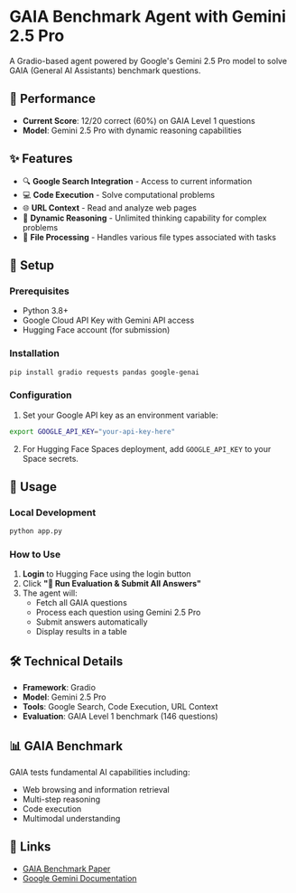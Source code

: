 # GAIA Benchmark Agent with Gemini 2.5 Pro

A Gradio-based agent powered by Google's Gemini 2.5 Pro model to solve GAIA (General AI Assistants) benchmark questions.

## 🎯 Performance
- **Current Score**: 12/20 correct (60%) on GAIA Level 1 questions
- **Model**: Gemini 2.5 Pro with dynamic reasoning capabilities

## ✨ Features
- 🔍 **Google Search Integration** - Access to current information
- 💻 **Code Execution** - Solve computational problems
- 🌐 **URL Context** - Read and analyze web pages
- 🧠 **Dynamic Reasoning** - Unlimited thinking capability for complex problems
- 📁 **File Processing** - Handles various file types associated with tasks

## 🚀 Setup

### Prerequisites
- Python 3.8+
- Google Cloud API Key with Gemini API access
- Hugging Face account (for submission)

### Installation
```bash
pip install gradio requests pandas google-genai
```

### Configuration
1. Set your Google API key as an environment variable:
```bash
export GOOGLE_API_KEY="your-api-key-here"
```

2. For Hugging Face Spaces deployment, add `GOOGLE_API_KEY` to your Space secrets.

## 📖 Usage

### Local Development
```bash
python app.py
```

### How to Use
1. **Login** to Hugging Face using the login button
2. Click **"🚀 Run Evaluation & Submit All Answers"**
3. The agent will:
   - Fetch all GAIA questions
   - Process each question using Gemini 2.5 Pro
   - Submit answers automatically
   - Display results in a table

## 🛠️ Technical Details
- **Framework**: Gradio
- **Model**: Gemini 2.5 Pro
- **Tools**: Google Search, Code Execution, URL Context
- **Evaluation**: GAIA Level 1 benchmark (146 questions)

## 📊 GAIA Benchmark
GAIA tests fundamental AI capabilities including:
- Web browsing and information retrieval
- Multi-step reasoning
- Code execution
- Multimodal understanding

## 🔗 Links
- [GAIA Benchmark Paper](https://huggingface.co/gaia-benchmark)
- [Google Gemini Documentation](https://ai.google.dev/)